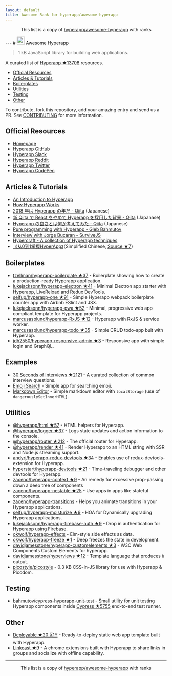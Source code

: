 ```yaml
---
layout: default
title: Awesome Rank for hyperapp/awesome-hyperapp
---
```


<p align="center">
	This list is a copy of <a href="https://github.com/hyperapp/awesome-hyperapp">hyperapp/awesome-hyperapp</a> with ranks
</p>
---
# <img height=24 src=https://cdn.rawgit.com/JorgeBucaran/f53d2c00bafcf36e84ffd862f0dc2950/raw/882f20c970ff7d61aa04d44b92fc3530fa758bc0/Hyperapp.svg> Awesome Hyperapp

> 1 kB JavaScript library for building web applications.

A curated list of [Hyperapp ★13708](https://github.com/hyperapp/hyperapp) resources.

<!-- TOC -->

* [Official Resources](#official-resources)
* [Articles & Tutorials](#articles--tutorials)
* [Boilerplates](#boilerplates)
* [Utilities](#utilities)
* [Testing](#testing)
* [Other](#other)

<!-- /TOC -->

To contribute, fork this repository, add your amazing entry and send us a PR. See [CONTRIBUTING](https://github.com/hyperapp/awesome-hyperapp/blob/master//CONTRIBUTING.md) for more information.

## Official Resources

* [Homepage](https://hyperapp.js.org)
* [Hyperapp GitHub](https://github.com/hyperapp/hyperapp/tree/master/docs)
* [Hyperapp Slack](https://hyperappjs.herokuapp.com/)
* [Hyperapp Reddit](https://www.reddit.com/r/hyperapp/)
* [Hyperapp Twitter](https://twitter.com/hyperappjs)
* [Hyperapp CodePen](https://codepen.io/hyperapp/)

## Articles & Tutorials

* [An Introduction to Hyperapp](https://www.sitepoint.com/hyperapp-1-kb-javascript-library/)
* [How Hyperapp Works](https://gist.github.com/JorgeBucaran/8dc33b7947f3193eb2ea3d5700e27036)
* [2018 年は Hyperapp の年だ - Qiita](https://qiita.com/JorgeBucaran/items/c48446babe0627e25ee6) (Japanese)
* [新 Qiita で React をやめて Hyperapp を採用した背景 - Qiita](https://qiita.com/yuku_t/items/2839e57a1933507f36b4) (Japanase)
* [Hyperapp の良さとは何か考えてみた - Qiita](https://qiita.com/ababup1192/items/0dd5c70bee5feaf5dea3) (Japanese)
* [Pure programming with Hyperapp - Gleb Bahmutov](https://glebbahmutov.com/blog/pure-programming-with-hyper-app)
* [Interview with Jorge Bucaran - SurviveJS](https://survivejs.com/blog/hyperapp-interview)
* [Hypercraft - A collection of Hyperapp techniques](https://zaceno.github.io/hypercraft/)
* [《从0到1掌握HyperApp》](https://hyperapp.js.cool/)（Simplified Chinese, [Source ★7](https://github.com/willin/hyperapp.js.cool)）

## Boilerplates

* [tzellman/hyperapp-boilerplate ★37](https://github.com/tzellman/hyperapp-boilerplate) - Boilerplate showing how to create a production-ready Hyperapp application.
* [lukejacksonn/hyperapp-electron ★41](https://github.com/lukejacksonn/hyperapp-electron) - Minimal Electron app starter with Hyperapp, LiveReload and Redux DevTools.
* [selfup/hyperapp-one ★91](https://github.com/selfup/hyperapp-one) - Simple Hyperapp webpack boilerplate counter app with Airbnb ESlint and JSX.
* [lukejacksonn/hyperapp-pwa ★52](https://github.com/lukejacksonn/hyperapp-pwa) - Minimal, progressive web app compliant template for Hyperapp projects.
* [marcusasplund/hyperapp-RxJS ★12](https://github.com/marcusasplund/hyperapp-RxJS) - Hyperapp with RxJS & service worker.
* [marcusasplund/hyperapp-todo ★35](https://github.com/marcusasplund/hyperapp-todo-simple) - Simple CRUD todo-app buit with Hyperapp.
* [jdh2550/hyperapp-responsive-admin ★3](https://github.com/jdh2550/hyperapp-responsive-admin) - Responsive app with simple login and GraphQL.


## Examples

* [30 Seconds of Interviews ★2121](https://github.com/fejes713/30-seconds-of-interviews) - A curated collection of common interview questions.
* [Emoji Search](https://codepen.io/ismamz/pen/ppGMWM) - Simple app for searching emoji.
* [Markdown Editor](https://codepen.io/ismamz/pen/wpNvmy) - Simple markdown editor with `localStorage` (use of `dangerouslySetInnerHTML`).

## Utilities

* [@hyperapp/html ★57](https://github.com/hyperapp/html) - HTML helpers for Hyperapp.
* [@hyperapp/logger ★37](https://github.com/hyperapp/logger) - Logs state updates and action information to the console.
* [@hyperapp/router ★212](https://github.com/hyperapp/router) - The official router for Hyperapp.
* [@hyperapp/render ★41](https://github.com/hyperapp/render) - Render Hyperapp to an HTML string with SSR and Node.js streaming support.
* [andyrj/hyperapp-redux-devtools ★34](https://github.com/andyrj/hyperapp-redux-devtools) - Enables use of redux-devtools-extension for Hyperapp.
* [hyperstart/hyperapp-devtools ★21](https://github.com/hyperstart/hyperapp-devtools) - Time-traveling debugger and other devtools for Hyperapp.
* [zaceno/hyperapp-context ★9](https://github.com/zaceno/hyperapp-context) - An remedy for excessive prop-passing down a deep tree of components
* [zaceno/hyperapp-nestable ★25](https://github.com/zaceno/hyperapp-nestable) - Use apps in apps like stateful components.
* [zaceno/hyperapp-transitions](https://github.com/zaceno/hyperapp-transitions) - Helps you animate transitions in your Hyperapp applications.
* [selfup/hyperapp-moisturize ★9](https://github.com/selfup/hyperapp-moisturize) - HOA for Dynamically upgrading Hyperapp applications.
* [lukejacksonn/hyperapp-firebase-auth ★9](https://github.com/lukejacksonn/hyperapp-firebase-auth) - Drop in authentication for Hyperapp using Firebase.
* [okwolf/hyperapp-effects](https://github.com/okwolf/hyperapp-effects) - Elm-style side effects as data.
* [okwolf/hyperapp-freeze ★1](https://github.com/okwolf/hyperapp-freeze) - Deep freezes the state in development.
* [davidjamesstone/hyperapp-customelements ★3](https://github.com/davidjamesstone/hyperapp-customelements) - W3C Web Components Custom Elements for hyperapp.
* [davidjamesstone/hyperviews ★12](https://github.com/davidjamesstone/hyperviews) - Template language that produces `h` output.
* [picostyle/picostyle](https://github.com/picostyle/picostyle) - 0.3 KB CSS-in-JS library for use with Hyperapp & Picodom.

## Testing

* [bahmutov/cypress-hyperapp-unit-test](https://github.com/bahmutov/cypress-hyperapp-unit-test) - Small utility for unit testing Hyperapp components inside [Cypress ★5755](https://github.com/cypress-io/cypress) end-to-end test runner.

## Other

* [Deployable ★20 ⏳1Y](https://github.com/lukejacksonn/deployable) - Ready-to-deploy static web app template built with Hyperapp.
* [Linkcast ★9](https://github.com/ajaxtown/linkcast) - A chrome extensions built with Hyperapp to share links in groups and socialize with offline capability.
---
<p align="center">
	This list is a copy of <a href="https://github.com/hyperapp/awesome-hyperapp">hyperapp/awesome-hyperapp</a> with ranks
</p>
